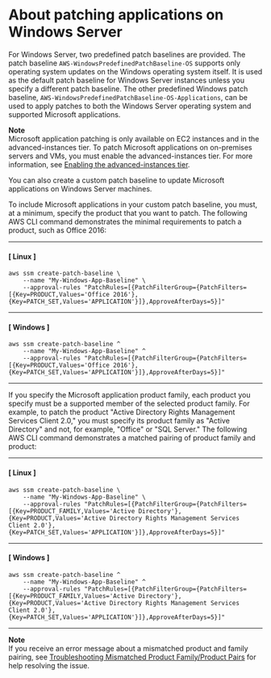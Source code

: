 # About patching applications on Windows Server<a name="about-windows-app-patching"></a>

For Windows Server, two predefined patch baselines are provided\. The patch baseline `AWS-WindowsPredefinedPatchBaseline-OS` supports only operating system updates on the Windows operating system itself\. It is used as the default patch baseline for Windows Server instances unless you specify a different patch baseline\. The other predefined Windows patch baseline, `AWS-WindowsPredefinedPatchBaseline-OS-Applications`, can be used to apply patches to both the Windows Server operating system and supported Microsoft applications\. 

**Note**  
Microsoft application patching is only available on EC2 instances and in the advanced\-instances tier\. To patch Microsoft applications on on\-premises servers and VMs, you must enable the advanced\-instances tier\. For more information, see [Enabling the advanced\-instances tier](systems-manager-managedinstances-advanced.md)\.

You can also create a custom patch baseline to update Microsoft applications on Windows Server machines\. 

To include Microsoft applications in your custom patch baseline, you must, at a minimum, specify the product that you want to patch\. The following AWS CLI command demonstrates the minimal requirements to patch a product, such as Office 2016:

------
#### [ Linux ]

```
aws ssm create-patch-baseline \
    --name "My-Windows-App-Baseline" \
    --approval-rules "PatchRules=[{PatchFilterGroup={PatchFilters=[{Key=PRODUCT,Values='Office 2016'},{Key=PATCH_SET,Values='APPLICATION'}]},ApproveAfterDays=5}]"
```

------
#### [ Windows ]

```
aws ssm create-patch-baseline ^
    --name "My-Windows-App-Baseline" ^
    --approval-rules "PatchRules=[{PatchFilterGroup={PatchFilters=[{Key=PRODUCT,Values='Office 2016'},{Key=PATCH_SET,Values='APPLICATION'}]},ApproveAfterDays=5}]"
```

------

If you specify the Microsoft application product family, each product you specify must be a supported member of the selected product family\. For example, to patch the product "Active Directory Rights Management Services Client 2\.0," you must specify its product family as "Active Directory" and not, for example, "Office" or "SQL Server\." The following AWS CLI command demonstrates a matched pairing of product family and product:

------
#### [ Linux ]

```
aws ssm create-patch-baseline \
    --name "My-Windows-App-Baseline" \
    --approval-rules "PatchRules=[{PatchFilterGroup={PatchFilters=[{Key=PRODUCT_FAMILY,Values='Active Directory'},{Key=PRODUCT,Values='Active Directory Rights Management Services Client 2.0'},{Key=PATCH_SET,Values='APPLICATION'}]},ApproveAfterDays=5}]"
```

------
#### [ Windows ]

```
aws ssm create-patch-baseline ^
    --name "My-Windows-App-Baseline" ^
    --approval-rules "PatchRules=[{PatchFilterGroup={PatchFilters=[{Key=PRODUCT_FAMILY,Values='Active Directory'},{Key=PRODUCT,Values='Active Directory Rights Management Services Client 2.0'},{Key=PATCH_SET,Values='APPLICATION'}]},ApproveAfterDays=5}]"
```

------

**Note**  
If you receive an error message about a mismatched product and family pairing, see [Troubleshooting Mismatched Product Family/Product Pairs](patch-manager-troubleshooting.md#patch-manager-troubleshooting-product-family-mismatch) for help resolving the issue\.